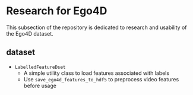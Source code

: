 # Research for Ego4D

This subsection of the repository is dedicated to research and usability of the
Ego4D dataset.

## dataset

- `LabelledFeatureDset`
    - A simple utility class to load features associated with labels
    - Use `save_ego4d_features_to_hdf5` to preprocess video features before usage
